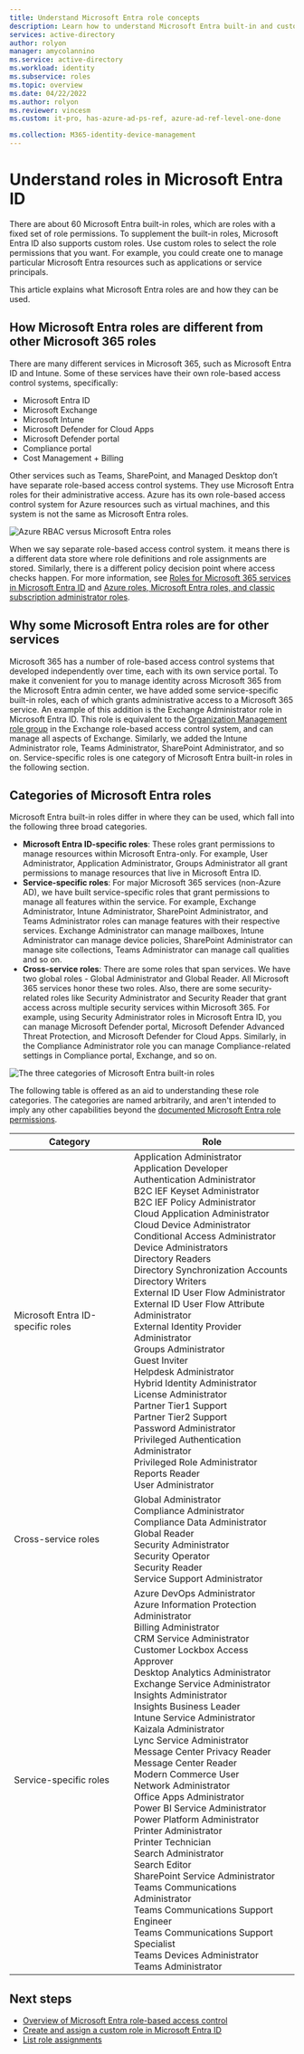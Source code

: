 ```yaml
---
title: Understand Microsoft Entra role concepts
description: Learn how to understand Microsoft Entra built-in and custom roles with resource scope in Microsoft Entra ID.
services: active-directory
author: rolyon
manager: amycolannino
ms.service: active-directory
ms.workload: identity
ms.subservice: roles
ms.topic: overview
ms.date: 04/22/2022
ms.author: rolyon
ms.reviewer: vincesm
ms.custom: it-pro, has-azure-ad-ps-ref, azure-ad-ref-level-one-done

ms.collection: M365-identity-device-management
---
```


# Understand roles in Microsoft Entra ID

There are about 60 Microsoft Entra built-in roles, which are roles with a fixed set of role permissions. To supplement the built-in roles, Microsoft Entra ID also supports custom roles. Use custom roles to select the role permissions that you want. For example, you could create one to manage particular Microsoft Entra resources such as applications or service principals.

This article explains what Microsoft Entra roles are and how they can be used.

<a name='how-azure-ad-roles-are-different-from-other-microsoft-365-roles'></a>

## How Microsoft Entra roles are different from other Microsoft 365 roles

There are many different services in Microsoft 365, such as Microsoft Entra ID and Intune. Some of these services have their own role-based access control systems, specifically:

- Microsoft Entra ID
- Microsoft Exchange
- Microsoft Intune
- Microsoft Defender for Cloud Apps
- Microsoft Defender portal
- Compliance portal
- Cost Management + Billing

Other services such as Teams, SharePoint, and Managed Desktop don’t have separate role-based access control systems. They use Microsoft Entra roles for their administrative access. Azure has its own role-based access control system for Azure resources such as virtual machines, and this system is not the same as Microsoft Entra roles.

![Azure RBAC versus Microsoft Entra roles](./media/concept-understand-roles/azure-roles-azure-ad-roles.png)

When we say separate role-based access control system. it means there is a different data store where role definitions and role assignments are stored. Similarly, there is a different policy decision point where access checks happen. For more information, see [Roles for Microsoft 365 services in Microsoft Entra ID](m365-workload-docs.md) and [Azure roles, Microsoft Entra roles, and classic subscription administrator roles](/azure/role-based-access-control/rbac-and-directory-admin-roles).

<a name='why-some-azure-ad-roles-are-for-other-services'></a>

## Why some Microsoft Entra roles are for other services

Microsoft 365 has a number of role-based access control systems that developed independently over time, each with its own service portal. To make it convenient for you to manage identity across Microsoft 365 from the Microsoft Entra admin center, we have added some service-specific built-in roles, each of which grants administrative access to a Microsoft 365 service. An example of this addition is the Exchange Administrator role in Microsoft Entra ID. This role is equivalent to the [Organization Management role group](/exchange/organization-management-exchange-2013-help) in the Exchange role-based access control system, and can manage all aspects of Exchange. Similarly, we added the Intune Administrator role, Teams Administrator, SharePoint Administrator, and so on. Service-specific roles is one category of Microsoft Entra built-in roles in the following section.

<a name='categories-of-azure-ad-roles'></a>

## Categories of Microsoft Entra roles

Microsoft Entra built-in roles differ in where they can be used, which fall into the following three broad categories.

- **Microsoft Entra ID-specific roles**: These roles grant permissions to manage resources within Microsoft Entra-only. For example, User Administrator, Application Administrator, Groups Administrator all grant permissions to manage resources that live in Microsoft Entra ID.
- **Service-specific roles**: For major Microsoft 365 services (non-Azure AD), we have built service-specific roles that grant permissions to manage all features within the service.  For example, Exchange Administrator, Intune Administrator, SharePoint Administrator, and Teams Administrator roles can manage features with their respective services. Exchange Administrator can manage mailboxes, Intune Administrator can manage device policies, SharePoint Administrator can manage site collections, Teams Administrator can manage call qualities and so on.
- **Cross-service roles**: There are some roles that span services. We have two global roles - Global Administrator and Global Reader. All Microsoft 365 services honor these two roles. Also, there are some security-related roles like Security Administrator and Security Reader that grant access across multiple security services within Microsoft 365. For example, using Security Administrator roles in Microsoft Entra ID, you can manage Microsoft Defender portal, Microsoft Defender Advanced Threat Protection, and Microsoft Defender for Cloud Apps. Similarly, in the Compliance Administrator role you can manage Compliance-related settings in Compliance portal, Exchange, and so on.

![The three categories of Microsoft Entra built-in roles](./media/concept-understand-roles/role-overlap-diagram.png)

The following table is offered as an aid to understanding these role categories. The categories are named arbitrarily, and aren't intended to imply any other capabilities beyond the [documented Microsoft Entra role permissions](permissions-reference.md).

Category | Role
---- | ----
Microsoft Entra ID-specific roles | Application Administrator<br>Application Developer<br>Authentication Administrator<br>B2C IEF Keyset Administrator<br>B2C IEF Policy Administrator<br>Cloud Application Administrator<br>Cloud Device Administrator<br>Conditional Access Administrator<br>Device Administrators<br>Directory Readers<br>Directory Synchronization Accounts<br>Directory Writers<br>External ID User Flow Administrator<br>External ID User Flow Attribute Administrator<br>External Identity Provider Administrator<br>Groups Administrator<br>Guest Inviter<br>Helpdesk Administrator<br>Hybrid Identity Administrator<br>License Administrator<br>Partner Tier1 Support<br>Partner Tier2 Support<br>Password Administrator<br>Privileged Authentication Administrator<br>Privileged Role Administrator<br>Reports Reader<br>User Administrator
Cross-service roles | Global Administrator<br>Compliance Administrator<br>Compliance Data Administrator<br>Global Reader<br>Security Administrator<br>Security Operator<br>Security Reader<br>Service Support Administrator
Service-specific roles | Azure DevOps Administrator<br>Azure Information Protection Administrator<br>Billing Administrator<br>CRM Service Administrator<br>Customer Lockbox Access Approver<br>Desktop Analytics Administrator<br>Exchange Service Administrator<br>Insights Administrator<br>Insights Business Leader<br>Intune Service Administrator<br>Kaizala Administrator<br>Lync Service Administrator<br>Message Center Privacy Reader<br>Message Center Reader<br>Modern Commerce User<br>Network Administrator<br>Office Apps Administrator<br>Power BI Service Administrator<br>Power Platform Administrator<br>Printer Administrator<br>Printer Technician<br>Search Administrator<br>Search Editor<br>SharePoint Service Administrator<br>Teams Communications Administrator<br>Teams Communications Support Engineer<br>Teams Communications Support Specialist<br>Teams Devices Administrator<br>Teams Administrator

## Next steps

- [Overview of Microsoft Entra role-based access control](custom-overview.md)
- [Create and assign a custom role in Microsoft Entra ID](custom-create.md)
- [List role assignments](view-assignments.md)
